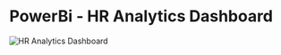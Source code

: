 # PowerBi - HR Analytics Dashboard

![HR Analytics Dashboard](https://user-images.githubusercontent.com/55489853/231420021-efa3edd5-b573-451a-9e6e-65ae6f83215c.jpg)

